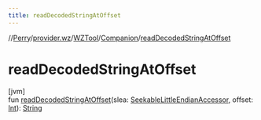 ```yaml
---
title: readDecodedStringAtOffset
---
```

//[Perry](../../../../index.html)/[provider.wz](../../index.html)/[WZTool](../index.html)/[Companion](index.html)/[readDecodedStringAtOffset](read-decoded-string-at-offset.html)



# readDecodedStringAtOffset



[jvm]\
fun [readDecodedStringAtOffset](read-decoded-string-at-offset.html)(slea: [SeekableLittleEndianAccessor](../../../tools.data.input/-seekable-little-endian-accessor/index.html), offset: [Int](https://kotlinlang.org/api/latest/jvm/stdlib/kotlin/-int/index.html)): [String](https://kotlinlang.org/api/latest/jvm/stdlib/kotlin/-string/index.html)




